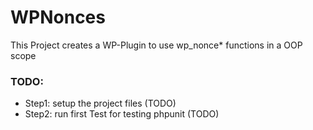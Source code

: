 # WPNonces

This Project creates a WP-Plugin to use wp_nonce* functions in a OOP scope

### TODO:
- Step1: setup the project files (TODO)
- Step2: run first Test for testing phpunit (TODO)